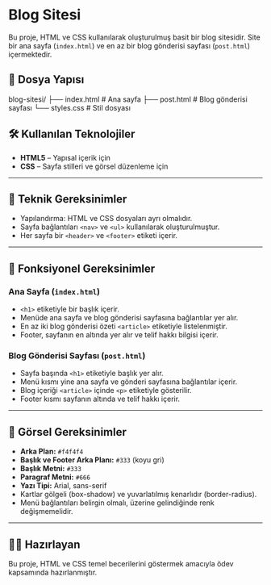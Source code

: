 # Blog Sitesi

Bu proje, HTML ve CSS kullanılarak oluşturulmuş basit bir blog sitesidir. Site bir ana sayfa (`index.html`) ve en az bir blog gönderisi sayfası (`post.html`) içermektedir.

## 📁 Dosya Yapısı
blog-sitesi/
├── index.html # Ana sayfa
├── post.html # Blog gönderisi sayfası
└── styles.css # Stil dosyası
## 🛠️ Kullanılan Teknolojiler

- **HTML5** – Yapısal içerik için
- **CSS** – Sayfa stilleri ve görsel düzenleme için

---

## 📌 Teknik Gereksinimler

- Yapılandırma: HTML ve CSS dosyaları ayrı olmalıdır.
- Sayfa bağlantıları `<nav>` ve `<ul>` kullanılarak oluşturulmuştur.
- Her sayfa bir `<header>` ve `<footer>` etiketi içerir.

---

## 🎯 Fonksiyonel Gereksinimler

### Ana Sayfa (`index.html`)

- `<h1>` etiketiyle bir başlık içerir.
- Menüde ana sayfa ve blog gönderisi sayfasına bağlantılar yer alır.
- En az iki blog gönderisi özeti `<article>` etiketiyle listelenmiştir.
- Footer, sayfanın en altında yer alır ve telif hakkı bilgisi içerir.

### Blog Gönderisi Sayfası (`post.html`)

- Sayfa başında `<h1>` etiketiyle başlık yer alır.
- Menü kısmı yine ana sayfa ve gönderi sayfasına bağlantılar içerir.
- Blog içeriği `<article>` içinde `<p>` etiketiyle gösterilir.
- Footer kısmı sayfanın altında ve telif hakkı içerir.

---

## 🎨 Görsel Gereksinimler

- **Arka Plan:** `#f4f4f4`
- **Başlık ve Footer Arka Planı:** `#333` (koyu gri)
- **Başlık Metni:** `#333`
- **Paragraf Metni:** `#666`
- **Yazı Tipi:** Arial, sans-serif
- Kartlar gölgeli (box-shadow) ve yuvarlatılmış kenarlıdır (border-radius).
- Menü bağlantıları belirgin olmalı, üzerine gelindiğinde renk değişmemelidir.

---

## 🧑‍🎓 Hazırlayan

Bu proje, HTML ve CSS temel becerilerini göstermek amacıyla ödev kapsamında hazırlanmıştır.
